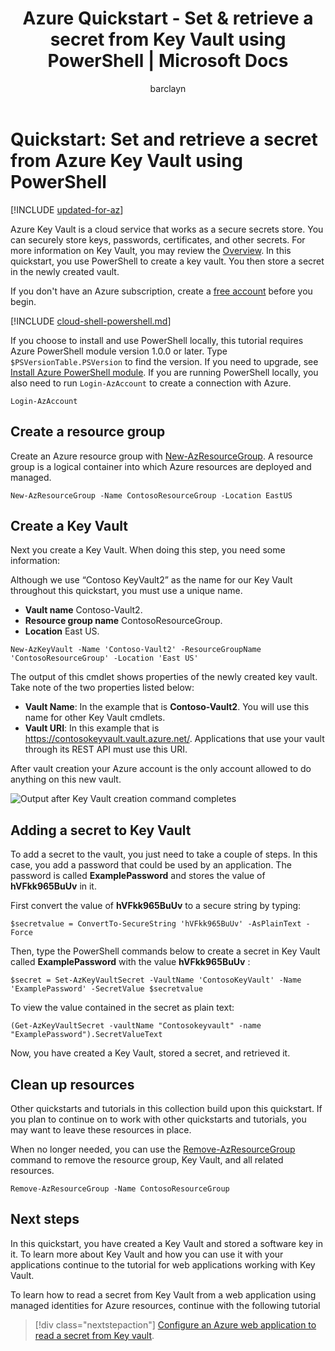 ﻿---
title: Azure Quickstart - Set & retrieve a secret from Key Vault using PowerShell | Microsoft Docs
description: 
services: key-vault
author: barclayn
manager: barbkess
tags: azure-resource-manager

ms.assetid: 1126f665-2e6c-4cca-897e-7d61842e8334
ms.service: key-vault
ms.workload: identity
ms.tgt_pltfrm: na
ms.devlang: powershell
ms.topic: quickstart
ms.custom: mvc
ms.date: 01/07/2019
ms.author: barclayn
#Customer intent:As a security admin who is new to Azure, I want to use Key Vault to securely store keys and passwords in Azure

---
# Quickstart: Set and retrieve a secret from Azure Key Vault using PowerShell

[!INCLUDE [updated-for-az](../../includes/updated-for-az.md)]

Azure Key Vault is a cloud service that works as a secure secrets store. You can securely store keys, passwords, certificates, and other secrets. For more information on Key Vault, you may review the [Overview](key-vault-overview.md). In this quickstart, you use PowerShell to create a key vault. You then store a secret in the newly created vault.

If you don't have an Azure subscription, create a [free account](https://azure.microsoft.com/free/?WT.mc_id=A261C142F) before you begin.

[!INCLUDE [cloud-shell-powershell.md](../../includes/cloud-shell-powershell.md)]

If you choose to install and use PowerShell locally, this tutorial requires Azure PowerShell module version 1.0.0 or later. Type `$PSVersionTable.PSVersion` to find the version. If you need to upgrade, see [Install Azure PowerShell module](/powershell/azure/install-az-ps). If you are running PowerShell locally, you also need to run `Login-AzAccount` to create a connection with Azure.

```azurepowershell-interactive
Login-AzAccount
```

## Create a resource group

Create an Azure resource group with [New-AzResourceGroup](/powershell/module/az.resources/new-azresourcegroup). A resource group is a logical container into which Azure resources are deployed and managed. 

```azurepowershell-interactive
New-AzResourceGroup -Name ContosoResourceGroup -Location EastUS
```

## Create a Key Vault

Next you create a Key Vault. When doing this step, you need some information:

Although we use “Contoso KeyVault2” as the name for our Key Vault throughout this quickstart, you must use a unique name.

- **Vault name** Contoso-Vault2.
- **Resource group name** ContosoResourceGroup.
- **Location** East US.

```azurepowershell-interactive
New-AzKeyVault -Name 'Contoso-Vault2' -ResourceGroupName 'ContosoResourceGroup' -Location 'East US'
```

The output of this cmdlet shows properties of the newly created key vault. Take note of the two properties listed below:

* **Vault Name**: In the example that is **Contoso-Vault2**. You will use this name for other Key Vault cmdlets.
* **Vault URI**: In this example that is https://contosokeyvault.vault.azure.net/. Applications that use your vault through its REST API must use this URI.

After vault creation your Azure account is the only account allowed to do anything on this new vault.

![Output after Key Vault creation command completes](./media/quick-create-powershell/output-after-creating-keyvault.png)

## Adding a secret to Key Vault

To add a secret to the vault, you just need to take a couple of steps. In this case, you add a password that could be used by an application. The password is called **ExamplePassword** and stores the value of **hVFkk965BuUv** in it.

First convert the value of **hVFkk965BuUv** to a secure string by typing:

```azurepowershell-interactive
$secretvalue = ConvertTo-SecureString 'hVFkk965BuUv' -AsPlainText -Force
```

Then, type the PowerShell commands below to create a secret in Key Vault called **ExamplePassword** with the value **hVFkk965BuUv** :

```azurepowershell-interactive
$secret = Set-AzKeyVaultSecret -VaultName 'ContosoKeyVault' -Name 'ExamplePassword' -SecretValue $secretvalue
```

To view the value contained in the secret as plain text:

```azurepowershell-interactive
(Get-AzKeyVaultSecret -vaultName "Contosokeyvault" -name "ExamplePassword").SecretValueText
```

Now, you have created a Key Vault, stored a secret, and retrieved it.

## Clean up resources

 Other quickstarts and tutorials in this collection build upon this quickstart. If you plan to continue on to work with other quickstarts and tutorials, you may want to leave these resources in place.

When no longer needed, you can use the [Remove-AzResourceGroup](/powershell/module/az.resources/remove-azresourcegroup) command to remove the resource group, Key Vault, and all related resources.

```azurepowershell-interactive
Remove-AzResourceGroup -Name ContosoResourceGroup
```

## Next steps

In this quickstart, you have created a Key Vault and stored a software key in it. To learn more about Key Vault and how you can use it with your applications continue to the tutorial for web applications working with Key Vault.

To learn how to read a secret from Key Vault from a web application using managed identities for Azure resources, continue with the following tutorial

> [!div class="nextstepaction"]
> [Configure an Azure web application to read a secret from Key vault](quick-create-net.md).
